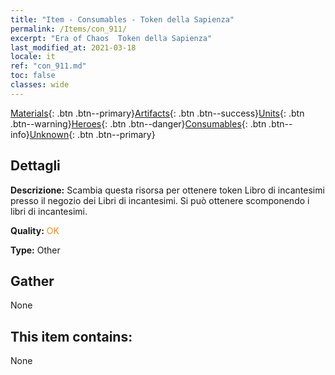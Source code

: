 ```yaml
---
title: "Item - Consumables - Token della Sapienza"
permalink: /Items/con_911/
excerpt: "Era of Chaos  Token della Sapienza"
last_modified_at: 2021-03-18
locale: it
ref: "con_911.md"
toc: false
classes: wide
---
```

 [Materials](/it/Items/){: .btn .btn--primary}[Artifacts](/it/Items/Artifacts/){: .btn .btn--success}[Units](/it/Items/Units/){: .btn .btn--warning}[Heroes](/it/Items/Heroes/){: .btn .btn--danger}[Consumables](/it/Items/Consumables/){: .btn .btn--info}[Unknown](/it/Items/Unknown/){: .btn .btn--primary}

## Dettagli
 **Descrizione:** Scambia questa risorsa per ottenere token Libro di incantesimi presso il negozio dei Libri di incantesimi. Si può ottenere scomponendo i libri di incantesimi.

 **Quality:** <span style="color: #FF8C00">OK</span>

 **Type:** Other

## Gather

  None

## This item contains:

  None

